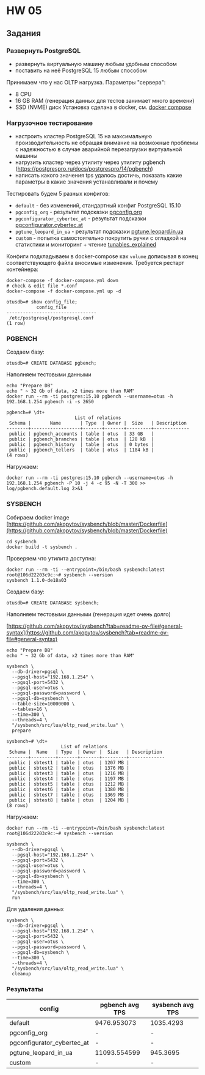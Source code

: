 # HW 05

## Задания

### Развернуть PostgreSQL
 - развернуть виртуальную машину любым удобным способом
 - поставить на неё PostgreSQL 15 любым способом

Принимаем что у нас OLTP нагрузка. Параметры "сервера":
 - 8 CPU
 - 16 GB RAM (генерация данных для тестов занимает много времени)
 - SSD (NVME) диск
Установка сделана в docker, см. [docker compose](docker-compose.yaml)


### Нагрузочное тестирование
 - настроить кластер PostgreSQL 15 на максимальную производительность не обращая внимание на возможные проблемы с надежностью в случае аварийной перезагрузки виртуальной машины
 - нагрузить кластер через утилиту через утилиту pgbench (https://postgrespro.ru/docs/postgrespro/14/pgbench)
 - написать какого значения tps удалось достичь, показать какие параметры в какие значения устанавливали и почему

Тестировать будем 5 разных конфигов:
 - `default` - без изменений, стандартный конфиг PostgreSQL 15.10
 - `pgconfig_org` - результат подсказки [pgconfig.org](https://www.pgconfig.org/#/?max_connections=100&pg_version=15&environment_name=OLTP&total_ram=32&cpus=8&drive_type=SSD&arch=x86-64&os_type=linux)
 - `pgconfigurator_cybertec_at` - результат подсказки [pgconfigurator.cybertec.at](https://pgconfigurator.cybertec.at/)
 - `pgtune_leopard_in_ua` - результат подсказки [pgtune.leopard.in.ua](https://pgtune.leopard.in.ua/?dbVersion=15&osType=linux&dbType=oltp&cpuNum=8&totalMemory=32&totalMemoryUnit=GB&connectionNum=100&hdType=ssd)
 - `custom` - попытка самостоятельно покрутить ручки с огладкой на статистики и мониторинг + чтение [tunables_explained](tunables_explained.md)

Конфиги подкладываем в docker-compose как `volume` дописывая в конец соответствующего файла вносимые изменения. Требуется рестарт контейнера:
```commandline
docker-compose -f docker-compose.yml down
# check & edit file *.conf
docker-compose -f docker-compose.yml up -d
```
```commandline
otusdb=# show config_file;
           config_file           
---------------------------------
 /etc/postgresql/postgresql.conf
(1 row)
```
### PGBENCH 

Создаем базу:
```commandline
otusdb=# CREATE DATABASE pgbench;
```

Наполняем тестовыми данными
```commandline
echo "Prepare DB"
echo " ~ 32 Gb of data, x2 times more than RAM"
docker run --rm -ti postgres:15.10 pgbench --username=otus -h 192.168.1.254 pgbench -i -s 2650
```
```
pgbench=# \dt+
                         List of relations
 Schema |       Name       | Type  | Owner |  Size   | Description 
--------+------------------+-------+-------+---------+-------------
 public | pgbench_accounts | table | otus  | 33 GB   | 
 public | pgbench_branches | table | otus  | 128 kB  | 
 public | pgbench_history  | table | otus  | 0 bytes | 
 public | pgbench_tellers  | table | otus  | 1184 kB | 
(4 rows)
```

Нагружаем:
```commandline
docker run --rm -ti postgres:15.10 pgbench --username=otus -h 192.168.1.254 pgbench -P 10 -j 4 -c 95 -N -T 300 >> log/pgbench.default.log 2>&1
```

### SYSBENCH

Собираем docker image [https://github.com/akopytov/sysbench/blob/master/Dockerfile](https://github.com/akopytov/sysbench/blob/master/Dockerfile)
```commandline
cd sysbench
docker build -t sysbench .
```

Проверяем что утилита доступна:
```
docker run --rm -ti --entrypoint=/bin/bash sysbench:latest
root@106d22203c9c:~# sysbench --version
sysbench 1.1.0-de18a03
```

Создаем базу:
```commandline
otusdb=# CREATE DATABASE sysbench;
```
Наполняем тестовыми данными (генерация идет очень долго)

[https://github.com/akopytov/sysbench?tab=readme-ov-file#general-syntax](https://github.com/akopytov/sysbench?tab=readme-ov-file#general-syntax)
```commandline
echo "Prepare DB"
echo " ~ 32 Gb of data, x2 times more than RAM"

sysbench \
  --db-driver=pgsql \
  --pgsql-host="192.168.1.254" \
  --pgsql-port=5432 \
  --pgsql-user=otus \
  --pgsql-password=password \
  --pgsql-db=sysbench \
  --table-size=10000000 \
  --tables=16 \
  --time=300 \
  --threads=4 \
  "/sysbench/src/lua/oltp_read_write.lua" \
  prepare
```
```
sysbench=# \dt+
                    List of relations
 Schema |  Name   | Type  | Owner |  Size   | Description 
--------+---------+-------+-------+---------+-------------
 public | sbtest1 | table | otus  | 1207 MB | 
 public | sbtest2 | table | otus  | 1376 MB | 
 public | sbtest3 | table | otus  | 1216 MB | 
 public | sbtest4 | table | otus  | 1197 MB | 
 public | sbtest5 | table | otus  | 1212 MB | 
 public | sbtest6 | table | otus  | 1380 MB | 
 public | sbtest7 | table | otus  | 1369 MB | 
 public | sbtest8 | table | otus  | 1204 MB | 
(8 rows)
```

Нагружаем:
```commandline
docker run --rm -ti --entrypoint=/bin/bash sysbench:latest
root@106d22203c9c:~# sysbench --version

sysbench \
  --db-driver=pgsql \
  --pgsql-host="192.168.1.254" \
  --pgsql-port=5432 \
  --pgsql-user=otus \
  --pgsql-password=password \
  --pgsql-db=sysbench \
  --time=300 \
  --threads=4 \
  "/sysbench/src/lua/oltp_read_write.lua" \
  run 
```

Для удаления данных
```commandline
sysbench \
  --db-driver=pgsql \
  --pgsql-host="192.168.1.254" \
  --pgsql-port=5432 \
  --pgsql-user=otus \
  --pgsql-password=password \
  --pgsql-db=sysbench \
  --time=300 \
  --threads=4 \
  "/sysbench/src/lua/oltp_read_write.lua" \
  cleanup
```

### Результаты

| config                     | pgbench avg TPS | sysbench avg TPS |
|----------------------------|-----------------|------------------|
| default                    | 9476.953073     | 1035.4293        |
| pgconfig_org               | -               | -                |
| pgconfigurator_cybertec_at | -               | -                |
| pgtune_leopard_in_ua       | 11093.554599    | 945.3695         |
| custom                     | -               | -                |


